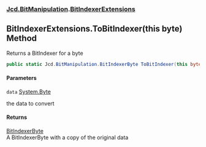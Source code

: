 ### [Jcd.BitManipulation](Jcd.BitManipulation.md 'Jcd.BitManipulation').[BitIndexerExtensions](Jcd.BitManipulation.BitIndexerExtensions.md 'Jcd.BitManipulation.BitIndexerExtensions')

## BitIndexerExtensions.ToBitIndexer(this byte) Method

Returns a BitIndexer for a byte

```csharp
public static Jcd.BitManipulation.BitIndexerByte ToBitIndexer(this byte data);
```

#### Parameters

<a name='Jcd.BitManipulation.BitIndexerExtensions.ToBitIndexer(thisbyte).data'></a>

`data` [System.Byte](https://docs.microsoft.com/en-us/dotnet/api/System.Byte 'System.Byte')

the data to convert

#### Returns

[BitIndexerByte](Jcd.BitManipulation.BitIndexerByte.md 'Jcd.BitManipulation.BitIndexerByte')  
A BitIndexerByte with a copy of the original data